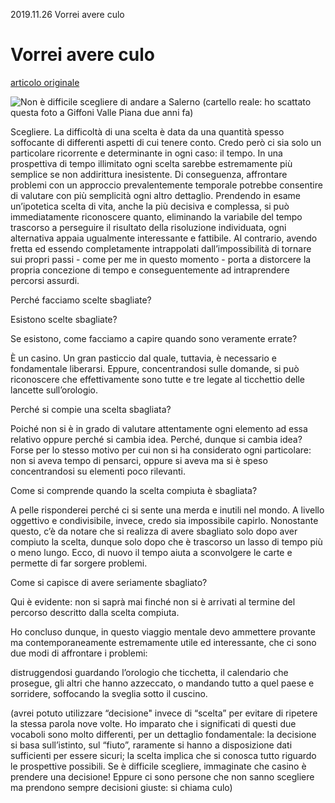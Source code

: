 2019.11.26 Vorrei avere culo

# Vorrei avere culo
[articolo originale]((https://www.xplosionmind.tk/post/scegliere))


![Non è difficile scegliere di andare a Salerno (cartello reale: ho scattato questa foto a Giffoni Valle Piana due anni fa)](../../_resources/4f89a80e1b534cdb9683870be029e701.png)


Scegliere. La difficoltà di una scelta è data da una quantità spesso soffocante di differenti aspetti di cui tenere conto. Credo però ci sia solo un particolare ricorrente e determinante in ogni caso: il tempo. In una prospettiva di tempo illimitato ogni scelta sarebbe estremamente più semplice se non addirittura inesistente. Di conseguenza, affrontare problemi con un approccio prevalentemente temporale potrebbe consentire di valutare con più semplicità ogni altro dettaglio. Prendendo in esame un’ipotetica scelta di vita, anche la più decisiva e complessa, si può immediatamente riconoscere quanto, eliminando la variabile del tempo trascorso a perseguire il risultato della risoluzione individuata, ogni alternativa appaia ugualmente interessante e fattibile. Al contrario, avendo fretta ed essendo completamente intrappolati dall’impossibilità di tornare sui propri passi - come per me in questo momento - porta a distorcere la propria concezione di tempo e conseguentemente ad intraprendere percorsi assurdi.


Perché facciamo scelte sbagliate?


Esistono scelte sbagliate?


Se esistono, come facciamo a capire quando sono veramente errate?


È un casino. Un gran pasticcio dal quale, tuttavia, è necessario e fondamentale liberarsi. Eppure, concentrandosi sulle domande, si può riconoscere che effettivamente sono tutte e tre legate al ticchettio delle lancette sull’orologio.


Perché si compie una scelta sbagliata?


Poiché non si è in grado di valutare attentamente ogni elemento ad essa relativo oppure perché si cambia idea. Perché, dunque si cambia idea? Forse per lo stesso motivo per cui non si ha considerato ogni particolare: non si aveva tempo di pensarci, oppure si aveva ma si è speso concentrandosi su elementi poco rilevanti.


Come si comprende quando la scelta compiuta è sbagliata?


A pelle risponderei perché ci si sente una merda e inutili nel mondo. A livello oggettivo e condivisibile, invece, credo sia impossibile capirlo. Nonostante questo, c’è da notare che si realizza di avere sbagliato solo dopo aver compiuto la scelta, dunque solo dopo che è trascorso un lasso di tempo più o meno lungo. Ecco, di nuovo il tempo aiuta a sconvolgere le carte e permette di far sorgere problemi.


Come si capisce di avere seriamente sbagliato?


Qui è evidente: non si saprà mai finché non si è arrivati al termine del percorso descritto dalla scelta compiuta.


Ho concluso dunque, in questo viaggio mentale devo ammettere provante ma contemporaneamente estremamente utile ed interessante, che ci sono due modi di affrontare i problemi:


distruggendosi guardando l’orologio che ticchetta, il calendario che prosegue, gli altri che hanno azzeccato, o mandando tutto a quel paese e sorridere, soffocando la sveglia sotto il cuscino.


(avrei potuto utilizzare “decisione" invece di “scelta” per evitare di ripetere la stessa parola nove volte. Ho imparato che i significati di questi due vocaboli sono molto differenti, per un dettaglio fondamentale: la decisione si basa sull’istinto, sul “fiuto”, raramente si hanno a disposizione dati sufficienti per essere sicuri; la scelta implica che si conosca tutto riguardo le prospettive possibili. Se è difficile scegliere, immaginate che casino è prendere una decisione! Eppure ci sono persone che non sanno scegliere ma prendono sempre decisioni giuste: si chiama culo)